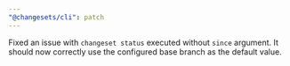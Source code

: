 ```yaml
---
"@changesets/cli": patch
---
```


Fixed an issue with `changeset status` executed without `since` argument. It should now correctly use the configured base branch as the default value.
